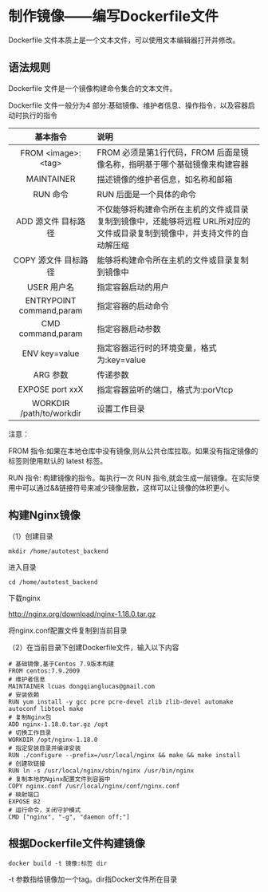 # 制作镜像——编写Dockerfile文件

Dockerfile 文件本质上是一个文本文件，可以使用文本编辑器打开并修改。

## 语法规则

Dockerfile 文件是一个镜像构建命令集合的文本文件。

Dockerfile 文件一般分为4 部分:基础镜像、维护者信息、操作指令，以及容器启动时执行的指令

|           基本指令           | 说明                                                              |
|:------------------------:|:----------------------------------------------------------------|
|   FROM \<image>:\<tag>   | FROM 必须是第1行代码，FROM 后面是镜像名称，指明基于哪个基础镜像来构建容器                      |
|        MAINTAINER        | 描述镜像的维护者信息，如名称和邮箱                                               |
|          RUN 命令          | RUN 后面是一个具体的命令                                                  |
|       ADD 源文件 目标路径       | 不仅能够将构建命令所在主机的文件或目录复制到镜像中，还能够将远程 URL所对应的文件或目录复制到镜像中，并支持文件的自动解压缩 |
|      COPY 源文件 目标路径       | 能够将构建命令所在主机的文件或目录复制到镜像中                                         |
|         USER 用户名         | 指定容器启动的用户                                                       |
| ENTRYPOINT command,param | 指定容器的启动命令                                                       |
|    CMD command,param     | 指定容器启动参数                                                        |
|      ENV key=value       | 指定容器运行时的环境变量，格式为:key=value                                      |
|          ARG 参数          | 传递参数                                                            |
|     EXPOSE port xxX      | 指定容器监听的端口，格式为:porVtcp                                           |
| WORKDIR /path/to/workdir | 设置工作目录                                                          |
                        

注意：

FROM 指令:如果在本地仓库中没有镜像,则从公共仓库拉取。如果没有指定镜像的标签则使用默认的 latest 标签。

RUN 指令: 构建镜像的指令。每执行一次 RUN 指令,就会生成一层镜像。在实际使用中可以通过&&链接符号来减少镜像层数，这样可以让镜像的体积更小。

## 构建Nginx镜像

（1）创建目录
```Shell
mkdir /home/autotest_backend
```
进入目录
```Shell
cd /home/autotest_backend
```

下载nginx

http://nginx.org/download/nginx-1.18.0.tar.gz

将nginx.conf配置文件复制到当前目录

（2）在当前目录下创建Dockerfile文件，输入以下内容
```Docker
# 基础镜像,基于Centos 7.9版本构建
FROM centos:7.9.2009
# 维护者信息
MAINTAINER lcuas dongqianglucas@gmail.com
# 安装依赖
RUN yum install -y gcc pcre pcre-devel zlib zlib-devel automake autoconf libtool make
# 复制Nginx包
ADD nginx-1.18.0.tar.gz /opt
# 切换工作目录
WORKDIR /opt/nginx-1.18.0
# 指定安装目录并编译安装
RUN ./configure --prefix=/usr/local/nginx && make && make install
# 创建软链接
RUN ln -s /usr/local/nginx/sbin/nginx /usr/bin/nginx
# 复制本地的Nginx配置文件到容器中
COPY nginx.conf /usr/local/nginx/conf/nginx.conf
# 映射端口
EXPOSE 82
# 运行命令，关闭守护模式
CMD ["nginx", "-g", "daemon off;"]
```

## 根据Dockerfile文件构建镜像
```
docker build -t 镜像:标签 dir
```
-t 参数指给镜像加一个tag。dir指Docker文件所在目录
